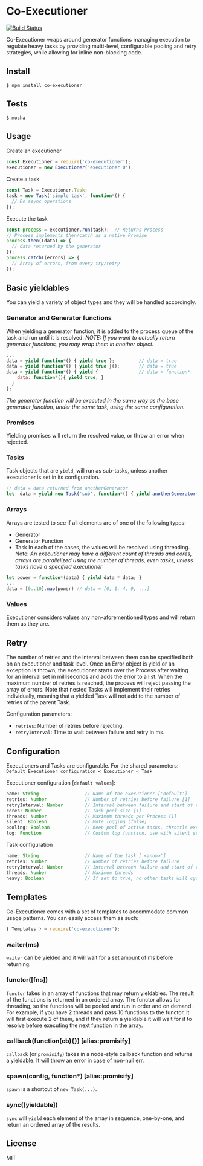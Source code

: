 # Co-Executioner
[![Build Status](https://travis-ci.org/shopgun/coexec.svg?branch=master)](https://travis-ci.org/shopgun/coexec?branch=master)

Co-Executioner wraps around generator functions managing execution to regulate heavy tasks by providing multi-level, configurable pooling and retry strategies, while allowing for inline non-blocking code.

## Install

```
$ npm install co-executioner
```

## Tests

```
$ mocha
```

## Usage

Create an executioner
```js
const Executioner = require('co-executioner');
executioner = new Executioner('executioner 0');
```
Create a task
```js
const Task = Executioner.Task;
task = new Task('simple task', function*() {
  // Do async operations
});
```
Execute the task
```js
const process = executioner.run(task);  // Returns Process
// Process implements then/catch as a native Promise
process.then((data) => {
  // data returned by the generator
});
process.catch((errors) => {
  // Array of errors, from every try/retry
});
```

## Basic yieldables

You can yield a variety of object types and they will be handled accordingly.

### Generator and Generator functions
When yielding a generator function, it is added to the process queue of the task and run until it is resolved.
*NOTE:* _If you want to actually return generator functions, you may wrap them in another object._
```js
...
data = yield function*() { yield true };         // data = true
data = yield function*() { yield true }();       // data = true
data = yield function*() { yield {               // data = function*
    data: function*(){ yield true; }
  }
};
```
_The generator function will be executed in the same way as the base generator function, under the same task, using the same configuration._

### Promises
Yielding promises will return the resolved value, or throw an error when rejected.

### Tasks
Task objects that are `yield`, will run as sub-tasks, unless another executioner is set in its configuration.
```js
// data = data returned from anotherGenerator
let  data = yield new Task('sub', function*() { yield anotherGenerator(); });
```

### Arrays
Arrays are tested to see if all elements are of one of the following types:
* Generator
* Generator Function
* Task
In each of the cases, the values will be resolved using threading.
Note: _An executioner may have a different count of threads and cores, arrays are parallelized using the number of threads, even tasks, unless tasks have a specified executioner_
```js
let power = function*(data) { yield data * data; }
...
data = [0..10].map(power) // data = [0, 1, 4, 9, ...]
```

### Values
Executioner considers values any non-aforementioned types and will return them as they are.

## Retry

The number of retries and the interval between them can be specified both on an executioner and task level.
Once an Error object is yield or an exception is thrown, the executioner starts over the Process after waiting for an interval set in milliseconds and adds the error to a list.
When the maximum number of retries is reached, the process will reject passing the array of errors.
Note that nested Tasks will implement their retries individually, meaning that a yielded Task will not add to the number of retries of the parent Task.

Configuration parameters:
* `retries`: Number of retries before rejecting.
* `retryInterval`: Time to wait between failure and retry in ms.

## Configuration
Executioners and Tasks are configurable. For the shared parameters: `Default Executioner configuration < Executioner < Task`

Executioner configuration [`default values`]:
```js
name: String                 // Name of the executioner ['default']
retries: Number              // Number of retries before failure [1]
retryInterval: Number        // Interval between failure and start of retry in ms [200]
cores: Number                // Task pool size [1]
threads: Number              // Maximum threads per Process [1]
silent: Boolean              // Mute logging [false]
pooling: Boolean             // Keep pool of active tasks, throttle execution to those [true]
log: Function                // Custom log function, use with silent set to false
```
Task configuration
```js
name: String                 // Name of the task ['<anon>']
retries: Number              // Number of retries before failure
retryInterval: Number        // Interval between failure and start of retry in ms
threads: Number              // Maximum threads
heavy: Boolean               // If set to true, no other tasks will cycle while this Process is running
```

## Templates

Co-Executioner comes with a set of templates to accommodate common usage patterns.
You can easily access them as such:
```js
{ Templates } = require('co-executioner');
```

### waiter(ms)
`waiter` can be yielded and it will wait for a set amount of ms before returning.

### functor([fns])
`functor` takes in an array of functions that may return yieldables. The result of the functions is returned in an ordered array. The functor allows for threading, so the functions will be pooled and run in order and on demand. For example, if you have 2 threads and pass 10 functions to the functor, it will first execute 2 of them, and if they return a yieldable it will wait for it to resolve before executing the next function in the array.

### callback(function(cb){}) [alias:promisify]
`callback` (or `promisify`) takes in a node-style callback function and returns a yieldable. It will throw an error in case of non-null err.

### spawn(config, function*) [alias:promisify]
`spawn` is a shortcut of `new Task(...)`.

### sync([yieldable])
`sync` will `yield` each element of the array in sequence, one-by-one, and return an ordered array of the results.

## License
MIT
